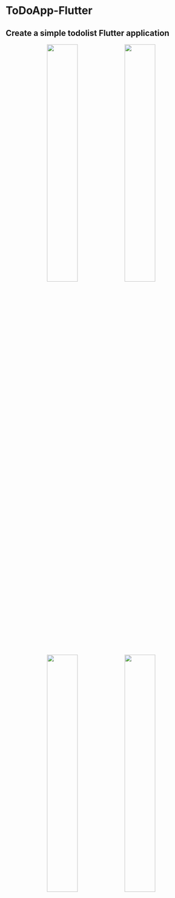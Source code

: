 # ToDoApp-Flutter

## Create a simple todolist Flutter application


<p align="center">
  <img width="40%" src="https://user-images.githubusercontent.com/65108313/142168387-1aba0125-291f-4d6e-aae4-4fb532d82de0.jpg">
  <img width="40%" src="https://user-images.githubusercontent.com/65108313/142168393-2e340fa6-cc96-4616-a91c-bc5a8caad1b7.jpg">
</p>
<br>
<p align="center">
  <img width="40%" src="https://user-images.githubusercontent.com/65108313/142168412-f3602367-fbf3-4fe3-b62a-8319874948c3.jpg">
  <img width="40%" src="https://user-images.githubusercontent.com/65108313/142168393-2e340fa6-cc96-4616-a91c-bc5a8caad1b7.jpg">
</p>

